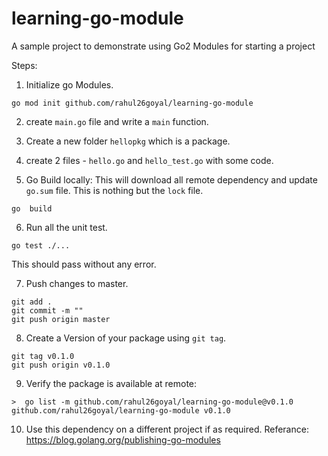 # learning-go-module
A sample project to demonstrate using Go2 Modules for starting a project

Steps:
1. Initialize go Modules.
```
go mod init github.com/rahul26goyal/learning-go-module
```

2. create `main.go` file and write a `main` function.

3. Create a new folder `hellopkg` which is a package.

4. create 2 files - `hello.go` and `hello_test.go` with some code.

5. Go Build locally: This will download all remote dependency and update `go.sum` file.
This is nothing but the `lock` file.
```
go  build
```

6. Run all the unit test.
```
go test ./...
```
This should pass without any error.

7. Push changes to master.
```
git add .
git commit -m ""
git push origin master
```

8. Create a Version of your package using `git tag`.
```
git tag v0.1.0
git push origin v0.1.0
```

9. Verify the package is available at remote:
```
>  go list -m github.com/rahul26goyal/learning-go-module@v0.1.0
github.com/rahul26goyal/learning-go-module v0.1.0
```

10. Use this dependency on a different project if as required.
Referance: https://blog.golang.org/publishing-go-modules
